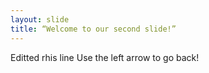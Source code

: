 ```yaml
---
layout: slide
title: “Welcome to our second slide!”
---
```

Editted rhis line
Use the left arrow to go back!
